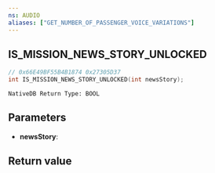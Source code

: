 ```yaml
---
ns: AUDIO
aliases: ["GET_NUMBER_OF_PASSENGER_VOICE_VARIATIONS"]
---
```

## IS_MISSION_NEWS_STORY_UNLOCKED

```c
// 0x66E49BF55B4B1874 0x27305D37
int IS_MISSION_NEWS_STORY_UNLOCKED(int newsStory);
```

```
NativeDB Return Type: BOOL
```

## Parameters
* **newsStory**: 

## Return value
